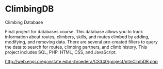# ClimbingDB
Climbing Database

Final project for databases course. This database allows you to track information about routes, climbers, skills, and routes climbed by adding, modifying, and removing data. There are several pre-created filters to query the data to search for routes, climbing partners, and climb history. This project includes SQL, PHP, HTML, CSS, and JavaScript.

http://web.engr.oregonstate.edu/~broedera/CS340/project/mtnClmbDB.php
